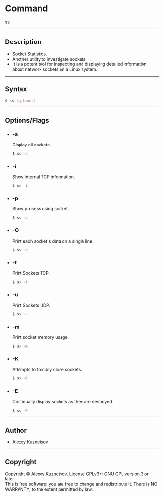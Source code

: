 # Command

ss

---

## Description

- Socket Statistics.
- Another utility to investigate sockets.
- It is a potent tool for inspecting and displaying detailed information about network sockets on a Linux system.

---

## Syntax

```bash
$ ss [options]
```

---

## Options/Flags

- ### -a
  Display all sockets.
  ```bash
  $ ss -a
  ```
- ### -i
  Show internal TCP information.
  ```bash
  $ ss -i
  ```
- ### -p
  Show process using socket.
  ```bash
  $ ss -p
  ```
- ### -O
  Print each socket's data on a single line.
  ```bash
  $ ss -O
  ```
- ### -t
  Print Sockets TCP.
  ```bash
  $ ss -t
  ```
- ### -u
  Print Sockets UDP.
  ```bash
  $ ss -u
  ```
- ### -m
  Print socket memory usage.
  ```bash
  $ ss -m
  ```
- ### -K
  Attempts to forcibly close sockets.
  ```bash
  $ ss -K
  ```
- ### -E
  Continually display sockets as they are destroyed.
  ```bash
  $ ss -E
  ```

---

## Author

- Alexey Kuznetsov

---

## Copyright

Copyright © Alexey Kuznetsov. License GPLv3+: GNU GPL version 3 or later.<br>
This is free software: you are free to change and redistribute it. There is NO WARRANTY, to the extent permitted by law.
